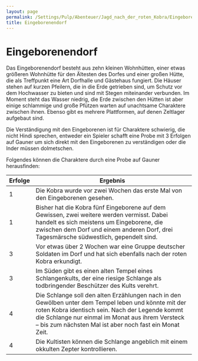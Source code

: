 ```yaml
---
layout: page
permalink: /Settings/Pulp/Abenteuer/Jagd_nach_der_roten_Kobra/Eingeborenendorf
title: Eingeborenendorf
---
```


# Eingeborenendorf

Das Eingeborenendorf besteht aus zehn kleinen Wohnhütten, einer etwas größeren Wohnhütte für den Ältesten des Dorfes und einer großen Hütte, die als Treffpunkt eine Art Dorfhalle und Gästehaus fungiert. Die Häuser stehen auf kurzen Pfeilern, die in die Erde getrieben sind, um Schutz vor dem Hochwasser zu bieten und sind mit Stegen miteinander verbunden. Im Moment steht das Wasser niedrig, die Erde zwischen den Hütten ist aber einige schlammige und große Pfützen warten auf unachtsame Charaktere zwischen ihnen. Ebenso gibt es mehrere Plattformen, auf denen Zeltlager aufgebaut sind.

Die Verständigung mit den Eingeborenen ist für Charaktere schwierig, die nicht Hindi sprechen, entweder ein Spieler schafft eine Probe mit 3 Erfolgen auf Gauner um sich direkt mit den Eingeborenen zu verständigen oder die Inder müssen dolmetschen.

Folgendes können die Charaktere durch eine Probe auf Gauner herausfinden:

<table>
<thead>
<tr><th>Erfolge</th><th>Ergebnis</th></tr>
</thead>
<tbody>
<tr><td>1</td><td>Die Kobra wurde vor zwei Wochen das erste Mal von den Eingeborenen gesehen.</td></tr>
<tr><td>1</td><td>Bisher hat die Kobra fünf Eingeborene auf dem Gewissen, zwei weitere werden vermisst. Dabei handelt es sich meistens um Eingeborene, die zwischen dem Dorf und einem anderen Dorf, drei Tagesmärsche südwestlich, gependelt sind.</td></tr>
<tr><td>3</td><td>Vor etwas über 2 Wochen war eine Gruppe deutscher Soldaten im Dorf und hat sich ebenfalls nach der roten Kobra erkundigt.</td></tr>
<tr><td>3</td><td>Im Süden gibt es einen alten Tempel eines Schlangenkults, der eine riesige Schlange als todbringender Beschützer des Kults verehrt.</td></tr>
<tr><td>4</td><td>Die Schlange soll den alten Erzählungen nach in den Gewölben unter dem Tempel leben und könnte mit der roten Kobra identisch sein. Nach der Legende kommt die Schlange nur einmal im Monat aus ihrem Versteck &ndash; bis zum nächsten Mal ist aber noch fast ein Monat Zeit.</td></tr>
<tr><td>4</td><td>Die Kultisten können die Schlange angeblich mit einem okkulten Zepter kontrollieren.</td></tr>
</tbody>
</table>
